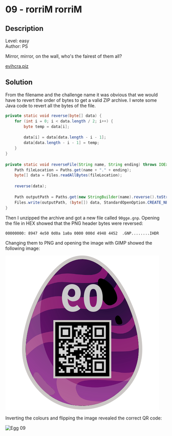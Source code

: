 # 09 - rorriM rorriM

## Description

Level: easy<br/>
Author: PS

Mirror, mirror, on the wall, who's the fairest of them all?

[evihcra.piz](files/evihcra.piz)

## Solution

From the filename and the challenge name it was obvious that we would have to revert the order of bytes to get a valid
ZIP archive. I wrote some Java code to revert all the bytes of the file.

```java
private static void reverse(byte[] data) {
    for (int i = 0; i < data.length / 2; i++) {
        byte temp = data[i];

        data[i] = data[data.length - i - 1];
        data[data.length - i - 1] = temp;
    }
}

private static void reverseFile(String name, String ending) throws IOException {
    Path fileLocation = Paths.get(name + "." + ending);
    byte[] data = Files.readAllBytes(fileLocation);

    reverse(data);

    Path outputPath = Paths.get(new StringBuilder(name).reverse().toString() + "." + (new StringBuilder(ending).reverse().toString()));
    Files.write(outputPath, (byte[]) data, StandardOpenOption.CREATE_NEW);
}
```

Then I unzipped the archive and got a new file called `90gge.gnp`.
Opening the file in HEX showed that the PNG header bytes were reversed:

```
00000000: 8947 4e50 0d0a 1a0a 0000 000d 4948 4452  .GNP........IHDR
```

Changing them to PNG and opening the image with GIMP showed the following image:

![Egg 09](files/egg09.png)

Inverting the colours and flipping the image revealed the correct QR code:

![Egg 09](egg09_solved.png)
